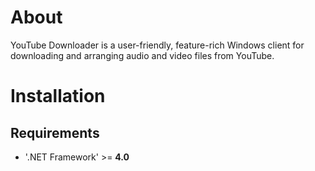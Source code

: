# About
YouTube Downloader is a user-friendly, feature-rich Windows client for downloading and arranging audio and video files from YouTube.

# Installation
## Requirements
- '.NET Framework' >= **4.0**
